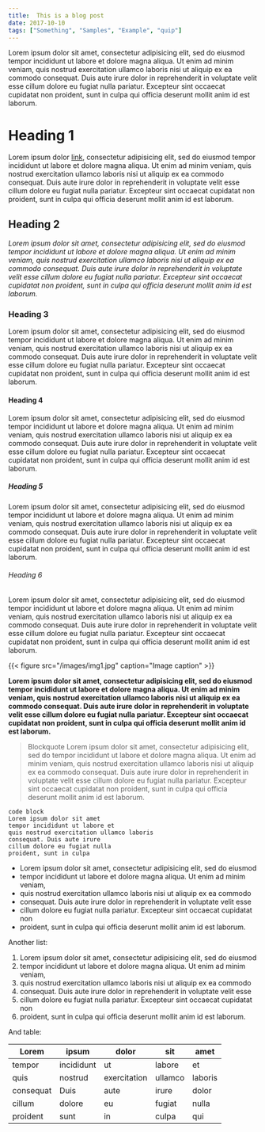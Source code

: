 ```yaml
---
title:  This is a blog post
date: 2017-10-10
tags: ["Something", "Samples", "Example", "quip"]
---
```


Lorem ipsum dolor sit amet, consectetur adipisicing elit, sed do eiusmod
tempor incididunt ut labore et dolore magna aliqua. Ut enim ad minim veniam,
quis nostrud exercitation ullamco laboris nisi ut aliquip ex ea commodo
consequat. Duis aute irure dolor in reprehenderit in voluptate velit esse
cillum dolore eu fugiat nulla pariatur. Excepteur sint occaecat cupidatat non
proident, sunt in culpa qui officia deserunt mollit anim id est laborum.

<!--more-->

# Heading 1
Lorem ipsum dolor [link](/), consectetur adipisicing elit, sed do eiusmod
tempor incididunt ut labore et dolore magna aliqua. Ut enim ad minim veniam,
quis nostrud exercitation ullamco laboris nisi ut aliquip ex ea commodo
consequat. Duis aute irure dolor in reprehenderit in voluptate velit esse
cillum dolore eu fugiat nulla pariatur. Excepteur sint occaecat cupidatat non
proident, sunt in culpa qui officia deserunt mollit anim id est laborum.

## Heading 2
_Lorem ipsum dolor sit amet, consectetur adipisicing elit, sed do eiusmod
tempor incididunt ut labore et dolore magna aliqua. Ut enim ad minim veniam,
quis nostrud exercitation ullamco laboris nisi ut aliquip ex ea commodo
consequat. Duis aute irure dolor in reprehenderit in voluptate velit esse
cillum dolore eu fugiat nulla pariatur. Excepteur sint occaecat cupidatat non
proident, sunt in culpa qui officia deserunt mollit anim id est laborum._

### Heading 3
Lorem ipsum dolor sit amet, consectetur adipisicing elit, sed do eiusmod
tempor incididunt ut labore et dolore magna aliqua. Ut enim ad minim veniam,
quis nostrud exercitation ullamco laboris nisi ut aliquip ex ea commodo
consequat. Duis aute irure dolor in reprehenderit in voluptate velit esse
cillum dolore eu fugiat nulla pariatur. Excepteur sint occaecat cupidatat non
proident, sunt in culpa qui officia deserunt mollit anim id est laborum.

#### Heading 4
Lorem ipsum dolor sit amet, consectetur adipisicing elit, sed do eiusmod
tempor incididunt ut labore et dolore magna aliqua. Ut enim ad minim veniam,
quis nostrud exercitation ullamco laboris nisi ut aliquip ex ea commodo
consequat. Duis aute irure dolor in reprehenderit in voluptate velit esse
cillum dolore eu fugiat nulla pariatur. Excepteur sint occaecat cupidatat non
proident, sunt in culpa qui officia deserunt mollit anim id est laborum.

##### Heading 5
Lorem ipsum dolor sit amet, consectetur adipisicing elit, sed do eiusmod
tempor incididunt ut labore et dolore magna aliqua. Ut enim ad minim veniam,
quis nostrud exercitation ullamco laboris nisi ut aliquip ex ea commodo
consequat. Duis aute irure dolor in reprehenderit in voluptate velit esse
cillum dolore eu fugiat nulla pariatur. Excepteur sint occaecat cupidatat non
proident, sunt in culpa qui officia deserunt mollit anim id est laborum.

###### Heading 6
Lorem ipsum dolor sit amet, consectetur adipisicing elit, sed do eiusmod
tempor incididunt ut labore et dolore magna aliqua. Ut enim ad minim veniam,
quis nostrud exercitation ullamco laboris nisi ut aliquip ex ea commodo
consequat. Duis aute irure dolor in reprehenderit in voluptate velit esse
cillum dolore eu fugiat nulla pariatur. Excepteur sint occaecat cupidatat non
proident, sunt in culpa qui officia deserunt mollit anim id est laborum.

{{< figure src="/images/img1.jpg" caption="Image caption" >}}

**Lorem ipsum dolor sit amet, consectetur adipisicing elit, sed do eiusmod
tempor incididunt ut labore et dolore magna aliqua. Ut enim ad minim veniam,
quis nostrud exercitation ullamco laboris nisi ut aliquip ex ea commodo
consequat. Duis aute irure dolor in reprehenderit in voluptate velit esse
cillum dolore eu fugiat nulla pariatur. Excepteur sint occaecat cupidatat non
proident, sunt in culpa qui officia deserunt mollit anim id est laborum.**

> Blockquote Lorem ipsum dolor sit amet, consectetur adipisicing elit, sed do
tempor incididunt ut labore et dolore magna aliqua. Ut enim ad minim veniam,
quis nostrud exercitation ullamco laboris nisi ut aliquip ex ea commodo
consequat. Duis aute irure dolor in reprehenderit in voluptate velit esse
cillum dolore eu fugiat nulla pariatur. Excepteur sint occaecat cupidatat non
proident, sunt in culpa qui officia deserunt mollit anim id est laborum.

```
code block
Lorem ipsum dolor sit amet
tempor incididunt ut labore et
quis nostrud exercitation ullamco laboris
consequat. Duis aute irure
cillum dolore eu fugiat nulla
proident, sunt in culpa
```

 - Lorem ipsum dolor sit amet, consectetur adipisicing elit, sed do eiusmod
 - tempor incididunt ut labore et dolore magna aliqua. Ut enim ad minim veniam,
 - quis nostrud exercitation ullamco laboris nisi ut aliquip ex ea commodo
 - consequat. Duis aute irure dolor in reprehenderit in voluptate velit esse
 - cillum dolore eu fugiat nulla pariatur. Excepteur sint occaecat cupidatat non
 - proident, sunt in culpa qui officia deserunt mollit anim id est laborum.

Another list:

 1. Lorem ipsum dolor sit amet, consectetur adipisicing elit, sed do eiusmod</li>
 1. tempor incididunt ut labore et dolore magna aliqua. Ut enim ad minim veniam,</li>
 1. quis nostrud exercitation ullamco laboris nisi ut aliquip ex ea commodo</li>
 1. consequat. Duis aute irure dolor in reprehenderit in voluptate velit esse</li>
 1. cillum dolore eu fugiat nulla pariatur. Excepteur sint occaecat cupidatat non</li>
 1. proident, sunt in culpa qui officia deserunt mollit anim id est laborum.</li>

And table:

| Lorem | ipsum | dolor | sit | amet |
|-------|-------|-------|-----|------|
| tempor | incididunt | ut | labore | et |
| quis | nostrud | exercitation | ullamco | laboris |
| consequat | Duis | aute | irure | dolor |
| cillum | dolore | eu | fugiat | nulla |
| proident | sunt | in | culpa | qui |